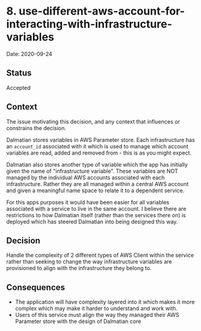 # 8. use-different-aws-account-for-interacting-with-infrastructure-variables

Date: 2020-09-24

## Status

Accepted

## Context

The issue motivating this decision, and any context that influences or constrains the decision.

Dalmatian stores variables in AWS Parameter store. Each infrastructure has an `account_id`
associated with it which is used to manage which account variables are read, added and removed from - this is as you might expect.

Dalmatian also stores another type of variable which the app has initially given
the name of "infrastructure variable". These variables are NOT managed by the
individual AWS accounts associated with each infrastructure. Rather they are all
managed within a central AWS account and given a meaningful name space to relate
it to a dependent service.

For this apps purposes it would have been easier for all variables associated with
a service to live in the same account. I believe there are restrictions to how
Dalmatian itself (rather than the services there on) is deployed which has steered
Dalmatian into being designed this way.

## Decision

Handle the complexity of 2 different types of AWS Client within the service rather
than seeking to change the way infrastructure variables are provisioned to align
with the infrastructure they belong to.

## Consequences

- The application will have complexity layered into it which makes it more
complex which may make it harder to understand and work with.
- Users of this service must align the way they managed their AWS Parameter store
with the design of Dalmatian core
